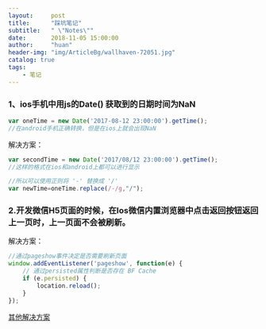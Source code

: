 ```yaml
---
layout:     post
title:      "踩坑笔记"
subtitle:   " \"Notes\""
date:       2018-11-05 15:00:00
author:     "huan"
header-img: "img/ArticleBg/wallhaven-72051.jpg"
catalog: true
tags:
    - 笔记
---
```




### 1、ios手机中用js的Date() 获取到的日期时间为NaN

```javascript
var oneTime = new Date('2017-08-12 23:00:00').getTime();
//在android手机正确转换，但是在ios上就会出现NaN
```

解决方案：

```javascript
var secondTime = new Date('2017/08/12 23:00:00').getTime();
//这样的格式在ios和android上都可以进行显示

//所以可以使用正则将 '-' 替换成 '/'
var newTime=oneTime.replace(/-/g,"/");
```



### 2.开发微信H5页面的时候，在Ios微信内置浏览器中点击返回按钮返回上一页时，上一页面不会被刷新。

解决方案：

```javascript
//通过pageshow事件决定是否需要刷新页面
window.addEventListener('pageshow', function(e) {
    // 通过persisted属性判断是否存在 BF Cache
    if (e.persisted) {
        location.reload();
    }
});
```

[其他解决方案](https://segmentfault.com/a/1190000010934250)